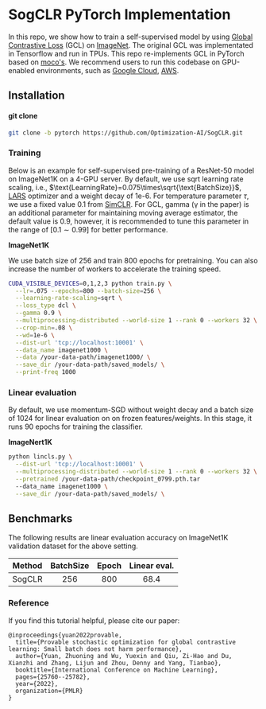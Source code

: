 # SogCLR PyTorch Implementation

In this repo, we show how to train a self-supervised model by using [Global Contrastive Loss](https://arxiv.org/abs/2202.12387) (GCL) on [ImageNet](https://image-net.org/). The original GCL was implementated in Tensorflow and run in TPUs. This repo re-implements GCL in PyTorch based on [moco's](https://github.com/facebookresearch/moco). We recommend users to run this codebase on GPU-enabled environments, such as [Google Cloud](https://cloud.google.com/), [AWS](https://aws.amazon.com/).


## Installation

#### git clone
```bash
git clone -b pytorch https://github.com/Optimization-AI/SogCLR.git
```

### Training  
Below is an example for self-supervised pre-training of a ResNet-50 model on ImageNet1K on a 4-GPU server. By default, we use sqrt learning rate scaling, i.e., $\text{LearningRate}=0.075\times\sqrt{\text{BatchSize}}$, [LARS](https://arxiv.org/abs/1708.03888) optimizer and a weight decay of 1e-6. For temperature parameter $\tau$, we use a fixed value $0.1$ from [SimCLR](https://arxiv.org/pdf/2002.05709.pdf). For GCL, gamma (γ in the paper) is an additional parameter for maintaining moving average estimator, the default value is $0.9$, however, it is recommended to tune this parameter in the range of $[0.1\sim 0.99]$ for better performance.

**ImageNet1K**

We use batch size of 256 and train 800 epochs for pretraining. You can also increase the number of workers to accelerate the training speed.

```bash
CUDA_VISIBLE_DEVICES=0,1,2,3 python train.py \
  --lr=.075 --epochs=800 --batch-size=256 \
  --learning-rate-scaling=sqrt \
  --loss_type dcl \
  --gamma 0.9 \
  --multiprocessing-distributed --world-size 1 --rank 0 --workers 32 \
  --crop-min=.08 \
  --wd=1e-6 \
  --dist-url 'tcp://localhost:10001' \
  --data_name imagenet1000 \
  --data /your-data-path/imagenet1000/ \
  --save_dir /your-data-path/saved_models/ \
  --print-freq 1000
```

### Linear evaluation
By default, we use momentum-SGD without weight decay and a batch size of 1024 for linear evaluation on on frozen features/weights. In this stage, it runs 90 epochs for training the classifier.

**ImageNert1K**

```bash
python lincls.py \
  --dist-url 'tcp://localhost:10001' \
  --multiprocessing-distributed --world-size 1 --rank 0 --workers 32 \
  --pretrained /your-data-path/checkpoint_0799.pth.tar
  --data_name imagenet1000 \
  --save_dir /your-data-path/saved_models/ \
```

## Benchmarks

The following results are linear evaluation accuracy on ImageNet1K validation dataset for the above setting. 

| Method | BatchSize |Epoch | Linear eval. |
|:----------:|:--------:|:--------:|:--------:|
| SogCLR | 256   |   800 | 68.4 |



### Reference
If you find this tutorial helpful, please cite our paper:
```
@inproceedings{yuan2022provable,
  title={Provable stochastic optimization for global contrastive learning: Small batch does not harm performance},
  author={Yuan, Zhuoning and Wu, Yuexin and Qiu, Zi-Hao and Du, Xianzhi and Zhang, Lijun and Zhou, Denny and Yang, Tianbao},
  booktitle={International Conference on Machine Learning},
  pages={25760--25782},
  year={2022},
  organization={PMLR}
}
```

